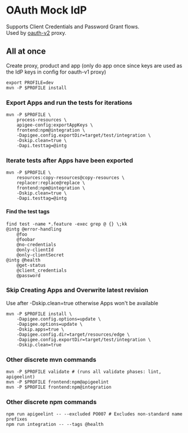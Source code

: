 # OAuth Mock IdP
Supports Client Credentials and Password Grant flows.\
Used by [oauth-v2](../oauth-v2/README.md) proxy.

## All at once
Create proxy, product and app (only do app once since keys are used as the IdP keys in config for oauth-v1 proxy)
```
export PROFILE=dev
mvn -P $PROFILE install
```

### Export Apps and run the tests for iterations
```
mvn -P $PROFILE \
    process-resources \
    apigee-config:exportAppKeys \
    frontend:npm@integration \
    -Dapigee.config.exportDir=target/test/integration \
    -Dskip.clean=true \
    -Dapi.testtag=@intg
```

### Iterate tests after Apps have been exported
```
mvn -P $PROFILE \
    resources:copy-resources@copy-resources \
    replacer:replace@replace \
    frontend:npm@integration \
    -Dskip.clean=true \
    -Dapi.testtag=@intg
```

#### Find the test tags
```
find test -name *.feature -exec grep @ {} \;kk
@intg @error-handling
    @foo
    @foobar
    @no-credentials
    @only-clientId
    @only-clientSecret
@intg @health
    @get-status
    @client_credentials
    @password
```

### Skip Creating Apps and Overwrite latest revision
Use after -Dskip.clean=true otherwise Apps won't be available
```
mvn -P $PROFILE install \
    -Dapigee.config.options=update \
    -Dapigee.options=update \
    -Dskip.apps=true \
    -Dapigee.config.dir=target/resources/edge \
    -Dapigee.config.exportDir=target/test/integration \
    -Dskip.clean=true
```

### Other discrete mvn commands
```
mvn -P $PROFILE validate # (runs all validate phases: lint, apigeelint)
mvn -P $PROFILE frontend:npm@apigeelint
mvn -P $PROFILE frontend:npm@integration
```

### Other discrete npm commands
```
npm run apigeelint -- --excluded PO007 # Excludes non-standard name prefixes
npm run integration -- --tags @health
```

